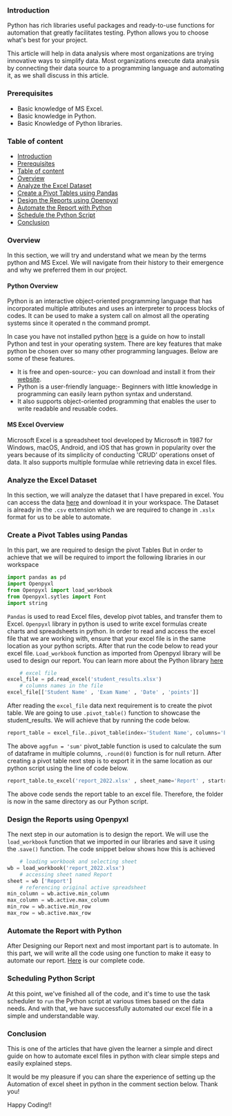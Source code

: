### Introduction
Python has rich libraries useful packages and ready-to-use functions for automation that greatly facilitates testing. Python allows you to choose what's best for your project.

This article will help in data analysis where most organizations are trying innovative ways to simplify data. Most organizations execute data analysis by connecting their data source to a programming language and automating it, as we shall discuss in this article.

### Prerequisites
- Basic knowledge of MS Excel.
- Basic knowledge in Python.
- Basic Knowledge of Python libraries.

### Table of content
- [Introduction](#introduction)
- [Prerequisites](#prerequisites)
- [Table of content](#table_of_content)
- [Overview](#overview)
- [Analyze the Excel Dataset](#analyze_the_excel_dataset)
- [Create a Pivot Tables using Pandas](#create_a_pivot_tables_using_pandas)
- [Design the Reports using Openpyxl](#design_the_reports_using_openpyxl)
- [Automate the Report with Python](#automate_the_report_with_python)
- [Schedule the Python Script](#schedule_the_python_script)
- [Conclusion](#conclusion)
### Overview
In this section, we will try and understand what we mean by the terms python and MS Excel. We will navigate from their history to their emergence and why we preferred them in our project.

 #### Python Overview
Python is an interactive object-oriented programming language that has incorporated multiple attributes and uses an interpreter to process blocks of codes. It can be used to make a system call on almost all the operating systems since it operated n the command prompt.

In case you have not installed python [here](https://realpython.com/installing-python/) is a guide on how to install Python and test in your operating system.
 There are key features that make python be chosen over so many other programming languages. Below are some of these features.
 - It is free and open-source:- you can download and install it from their [website](https://realpython.com/installing-python/).
 - Python is a user-friendly language:- Beginners with little knowledge in programming can easily learn python syntax and understand.
 - It also supports object-oriented programming that enables the user to write readable and reusable codes.

 #### MS Excel Overview
Microsoft Excel is a spreadsheet tool developed by Microsoft in 1987 for Windows, macOS, Android, and iOS that has grown in popularity over the years because of its simplicity of conducting 'CRUD' operations onset of data. It also supports multiple formulae while retrieving data in excel files.

### Analyze the Excel Dataset
In this section, we will analyze the dataset that I have prepared in excel. You can access the data [here](https://github.com/taves-hub/Automating-excel-sheet-in-python/blob/main/Python/exam-results-list-excel-table.xlsx) and download it in your workspace. The Dataset is already in the `.csv` extension which we are required to change in `.xslx` format for us to be able to automate. 

### Create a Pivot Tables using Pandas
In this part, we are required to design the pivot Tables But in order to achieve that we will be required to import the following libraries in our workspace
```python
import pandas as pd
import Openpyxl
from Openpyxl import load_workbook
from Openpyxl.sytles import Font
import string
```
`Pandas` is used to read Excel files, develop pivot tables, and transfer them to Excel. `Openpyxl` library in python is used to write excel formulas create charts and spreadsheets in python. 
In order to read and access the excel file that we are working with, ensure that your excel file is in the same location as your python scripts. After that run the code below to read your excel file. `Load_workbook` function as imported from Openpyxl library will be used to design our report. You can learn more about the Python library [here](https://docs.python.org/3/library/)

```python
    # excel file
excel_file = pd.read_excel('student_results.xlsx')
    # columns names in the file
excel_file[['Student Name' , 'Exam Name' , 'Date' , 'points']]
```
After reading the `excel_file` data next requirement is to create the pivot table. We are going to use `.pivot_table()` function to showcase the student_results. We will achieve that by running the code below.

```python
report_table = excel_file..pivot_table(index='Student Name', columns='Exam Name' , values='points' , aggfun='sum').round(0)
```
The above `aggfun = 'sum'` pivot_table function is used to calculate the sum of dataframe in multiple columns, `.round(0)` function is for null return.
After creating a pivot table next step is to export it in the same location as our python script using the line of code below.
```python
report_table.to_excel('report_2022.xlsx' , sheet_name='Report' , startrow=6)
```
The above code sends the report table to an excel file. Therefore, the folder is now in the same directory as our Python script.

### Design the Reports using Openpyxl
The next step in our automation is to design the report. We will use the `load_workbook` function that we imported in our libraries and save it using the .`save()` function. The code snippet below shows how this is achieved

```python
    # loading workbook and selecting sheet
wb = load_workbook('report_2022.xlsx')
    # accessing sheet named Report
sheet = wb ['Report']
    # referencing original active spreadsheet
min_column = wb.active.min_column
max_column = wb.active.max_column
min_row = wb.active.min_row 
max_row = wb.active.max_row 
```

### Automate the Report with Python
After Designing our Report next and most important part is to automate. In this part, we will write all the code using one function to make it easy to automate our report. [Here](https://github.com/taves-hub/Automating-excel-sheet-in-python/blob/main/Python/index.md) is our complete code.

### Scheduling Python Script
At this point, we've finished all of the code, and it's time to use the task scheduler to `run` the Python script at various times based on the data needs. And with that, we have successfully automated our excel file in a simple and understandable way.

### Conclusion
This is one of the articles that have given the learner a simple and direct guide on how to automate excel files in python with clear simple steps and easily explained steps. 

It would be my pleasure if you can share the experience of setting up the Automation of excel sheet in python in the comment section below. Thank you!

Happy Coding!!